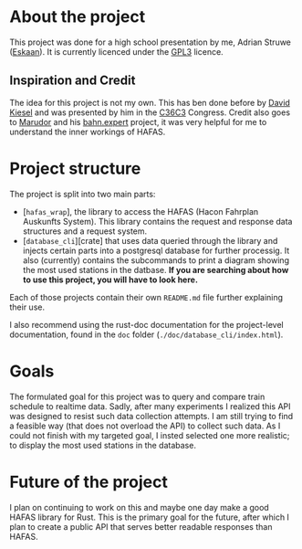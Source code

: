 # About the project
This project was done for a high school presentation by me, Adrian Struwe 
([Eskaan]). It is currently licenced under the [GPL3] licence.

## Inspiration and Credit
The idea for this project is not my own. This has ben done before by [David Kiesel] and was presented by him in the [C36C3] Congress. Credit also goes to [Marudor] and his [bahn.expert] project, it was very helpful for me to understand the inner workings of HAFAS.

# Project structure
The project is split into two main parts: 
- [`hafas_wrap`], the library to access the HAFAS (Hacon Fahrplan Auskunfts System).
  This library contains the request and response data structures and a request system.
- [`database_cli`][crate] that uses data queried through the library and injects certain parts into a postgresql database for further processig. It also (currently) contains the subcommands to print a diagram showing the most used stations in the datbase. **If you are searching about how to use this project, you will have to look here.**

Each of those projects contain their own `README.md` file further explaining their use.

I also recommend using the rust-doc documentation for the project-level documentation, found in the `doc` folder (`./doc/database_cli/index.html`).

# Goals
The formulated goal for this project was to query and compare train schedule to realtime data. Sadly, after many experiments I realized this API was designed to resist such data collection attempts. I am still trying to find a feasible way (that does not overload the API) to collect such data.
As I could not finish with my targeted goal, I insted selected one more realistic; to display the most used stations in the database.

# Future of the project
I plan on continuing to work on this and maybe one day make a good HAFAS library for Rust. This is the primary goal for the future, after which I plan to create a public API that serves better readable responses than HAFAS.

[Eskaan]: https://github.com/eskaan
[GPL3]: https://www.gnu.org/licenses/gpl-3.0.txt
[David Kiesel]: https://www.dkriesel.com/
[C36C3]: https://events.ccc.de/congress/2019/
[Marudor]: https://github.com/marudor
[bahn.expert]: https://bahn.expert
[hafas-rs]: ./hafas-wrap/README.md
[database-cli]: ./database-cli/README.md
